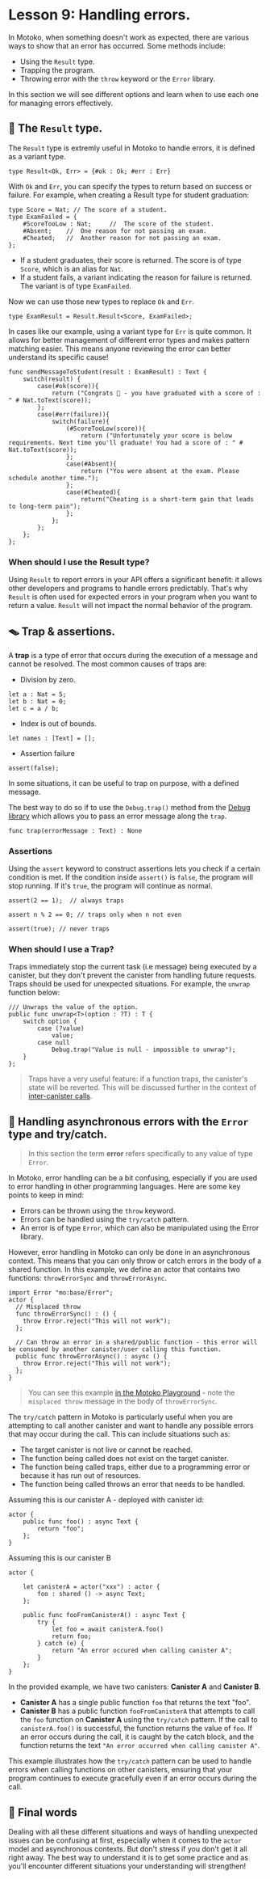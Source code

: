 # Lesson 9: Handling errors.

In Motoko, when something doesn't work as expected, there are various ways to show that an error has occurred. Some methods include:

- Using the `Result` type.
- Trapping the program.
- Throwing error with the `throw` keyword or the `Error` library.

In this section we will see different options and learn when to use each one for managing errors effectively.

## 🚥 The `Result` type.

The `Result` type is extremly useful in Motoko to handle errors, it is defined as a variant type.

```motoko
type Result<Ok, Err> = {#ok : Ok; #err : Err}
```

With `Ok` and `Err`, you can specify the types to return based on success or failure. For example, when creating a Result type for student graduation:

```motoko
type Score = Nat; // The score of a student.
type ExamFailed = {
    #ScoreTooLow : Nat;     //  The score of the student.
    #Absent;    //  One reason for not passing an exam.
    #Cheated;   //  Another reason for not passing an exam.
};
```

- If a student graduates, their score is returned. The score is of type `Score`, which is an alias for `Nat`.
- If a student fails, a variant indicating the reason for failure is returned. The variant is of type `ExamFailed`.

Now we can use those new types to replace `Ok` and `Err`.

```motoko
type ExamResult = Result.Result<Score, ExamFailed>;
```

In cases like our example, using a variant type for `Err` is quite common. It allows for better management of different error types and makes pattern matching easier. This means anyone reviewing the error can better understand its specific cause!

```motoko
func sendMessageToStudent(result : ExamResult) : Text {
    switch(result) {
        case(#ok(score)){
            return ("Congrats 🎉 - you have graduated with a score of : " # Nat.toText(score));
        };
        case(#err(failure)){
            switch(failure){
                (#ScoreTooLow(score)){
                    return ("Unfortunately your score is below requirements. Next time you'll graduate! You had a score of : " # Nat.toText(score));
                };
                case(#Absent){
                    return ("You were absent at the exam. Please schedule another time.");
                };
                case(#Cheated){
                    return("Cheating is a short-term gain that leads to long-term pain");
                };
            };
        };
    };
};
```

### When should I use the Result type?

Using `Result` to report errors in your API offers a significant benefit: it allows other developers and programs to handle errors predictably. That's why `Result` is often used for expected errors in your program when you want to return a value. `Result` will not impact the normal behavior of the program.

## 🪤 Trap & assertions.

A **trap** is a type of error that occurs during the execution of a message and cannot be resolved. The most common causes of traps are:

- Division by zero.

```motoko
let a : Nat = 5;
let b : Nat = 0;
let c = a / b;
```

- Index is out of bounds.

```motoko
let names : [Text] = [];
```

- Assertion failure

```motoko
assert(false);
```

In some situations, it can be useful to trap on purpose, with a defined message.

The best way to do so if to use the `Debug.trap()` method from the [Debug library](https://internetcomputer.org/docs/current/motoko/main/base/Debug) which allows you to pass an error message along the `trap`.

```motoko
func trap(errorMessage : Text) : None
```

### Assertions

Using the `assert` keyword to construct assertions lets you check if a certain condition is met. If the condition inside `assert()` is `false`, the program will stop running. If it's `true`, the program will continue as normal.

```motoko
assert(2 == 1);  // always traps
```

```motoko
assert n % 2 == 0; // traps only when n not even
```

```motoko
assert(true); // never traps
```

### When should I use a Trap?

Traps immediately stop the current task (i.e message) being executed by a canister, but they don't prevent the canister from handling future requests. Traps should be used for unexpected situations. For example, the `unwrap` function below:

```motoko
/// Unwraps the value of the option.
public func unwrap<T>(option : ?T) : T {
    switch option {
        case (?value)
            value;
        case null
            Debug.trap("Value is null - impossible to unwrap");
    }
};
```

> Traps have a very useful feature: if a function traps, the canister's state will be reverted. This will be discussed further in the context of [inter-canister calls](https://nnri3-7qaaa-aaaaj-qa3qa-cai.icp0.io/motoko_theory/lesson-11/lesson-11.html).

## 🔀 Handling asynchronous errors with the `Error` type and try/catch.

> In this section the term **error** refers specifically to any value of type `Error`.

In Motoko, error handling can be a bit confusing, especially if you are used to error handling in other programming languages. Here are some key points to keep in mind:

- Errors can be thrown using the `throw` keyword.
- Errors can be handled using the `try/catch` pattern.
- An error is of type `Error`, which can also be manipulated using the Error library.

However, error handling in Motoko can only be done in an asynchronous context. This means that you can only throw or catch errors in the body of a shared function.
In this example, we define an actor that contains two functions: `throwErrorSync` and `throwErrorAsync`.

```motoko
import Error "mo:base/Error";
actor {
  // Misplaced throw
  func throwErrorSync() : () {
    throw Error.reject("This will not work");
  };

  // Can throw an error in a shared/public function - this error will be consumed by another canister/user calling this function.
  public func throwErrorAsync() : async () {
    throw Error.reject("This will not work");
  };
}
```

> You can see this example [in the Motoko Playground](https://m7sm4-2iaaa-aaaab-qabra-cai.ic0.app/?tag=907568632) - note the `misplaced throw` message in the body of `throwErrorSync`.

The `try/catch` pattern in Motoko is particularly useful when you are attempting to call another canister and want to handle any possible errors that may occur during the call. This can include situations such as:

- The target canister is not live or cannot be reached.
- The function being called does not exist on the target canister.
- The function being called traps, either due to a programming error or because it has run out of resources.
- The function being called throws an error that needs to be handled.

Assuming this is our canister A - deployed with canister id:

```motoko
actor {
    public func foo() : async Text {
        return "foo";
    };
}
```

Assuming this is our canister B

```motoko
actor {

    let canisterA = actor("xxx") : actor {
        foo : shared () -> async Text;
    };

    public func fooFromCanisterA() : async Text {
        try {
            let foo = await canisterA.foo()
            return foo;
        } catch (e) {
            return "An error occured when calling canister A";
        }
    };
}
```

In the provided example, we have two canisters: **Canister A** and **Canister B**.

- **Canister A** has a single public function `foo` that returns the text "foo".
- **Canister B** has a public function `fooFromCanisterA` that attempts to call the `foo` function on **Canister A** using the `try/catch` pattern. If the call to `canisterA.foo()` is successful, the function returns the value of `foo`. If an error occurs during the call, it is caught by the catch block, and the function returns the text `"An error occurred when calling canister A"`.

This example illustrates how the `try/catch` pattern can be used to handle errors when calling functions on other canisters, ensuring that your program continues to execute gracefully even if an error occurs during the call.

## 🤔 Final words

Dealing with all these different situations and ways of handling unexpected issues can be confusing at first, especially when it comes to the `actor` model and asynchronous contexts. But don't stress if you don't get it all right away. The best way to understand it is to get some practice and as you'll encounter different situations your understanding will strengthen!
